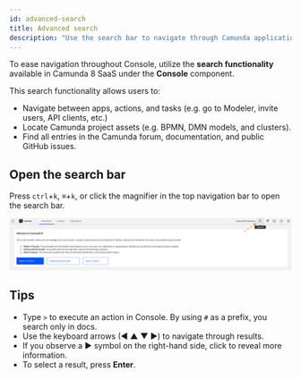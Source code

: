 ```yaml
---
id: advanced-search
title: Advanced search
description: "Use the search bar to navigate through Camunda applications and locate necessary resources and documentation."
---
```


To ease navigation throughout Console, utilize the **search functionality** available in Camunda 8 SaaS under the **Console** component.

This search functionality allows users to:

- Navigate between apps, actions, and tasks (e.g. go to Modeler, invite users, API clients, etc.)
- Locate Camunda project assets (e.g. BPMN, DMN models, and clusters).
- Find all entries in the Camunda forum, documentation, and public GitHub issues.

## Open the search bar

Press `ctrl`+`k`, `⌘`+`k`, or click the magnifier in the top navigation bar to open the search bar.

![Open the search bar](./img/open_console_search.png)

## Tips

- Type `>` to execute an action in Console. By using `#` as a prefix, you search only in docs.
- Use the keyboard arrows (◀ ▲ ▼ ▶) to navigate through results.
- If you observe a ▶ symbol on the right-hand side, click to reveal more information.
- To select a result, press **Enter**.
